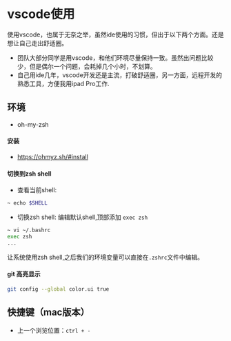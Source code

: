 # vscode使用
使用vscode，也属于无奈之举，虽然ide使用的习惯，但出于以下两个方面。还是想让自己走出舒适圈。
* 团队大部分同学是用vscode，和他们环境尽量保持一致。虽然出问题比较少，但是偶尔一个问题，会耗掉几个小时，不划算。
* 自己用ide几年，vscode开发还是主流，打破舒适圈，另一方面，远程开发的熟悉工具，方便我用ipad Pro工作.

## 环境
* oh-my-zsh

#### 安装
* https://ohmyz.sh/#install
#### 切换到zsh shell

* 查看当前shell:
```sh
~ echo $SHELL
```
* 切换zsh shell: 编辑默认shell,顶部添加 `exec zsh`
```sh
~ vi ~/.bashrc
exec zsh
...
```
让系统使用zsh shell,之后我们的环境变量可以直接在`.zshrc`文件中编辑。

#### git 高亮显示
```sh
git config --global color.ui true
```



## 快捷键（mac版本）
* 上一个浏览位置：`ctrl + -`

